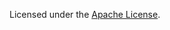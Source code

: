 Licensed under the [Apache License](https://github.com/BasicallyIAmFox/CollectionEqualityGenerator/blob/master/LICENSE.txt).